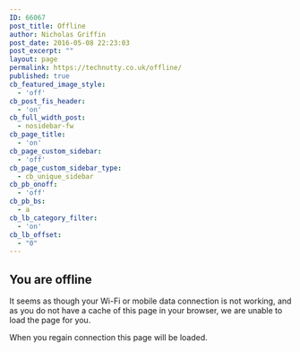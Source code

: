 ```yaml
---
ID: 66067
post_title: Offline
author: Nicholas Griffin
post_date: 2016-05-08 22:23:03
post_excerpt: ""
layout: page
permalink: https://technutty.co.uk/offline/
published: true
cb_featured_image_style:
  - 'off'
cb_post_fis_header:
  - 'on'
cb_full_width_post:
  - nosidebar-fw
cb_page_title:
  - 'on'
cb_page_custom_sidebar:
  - 'off'
cb_page_custom_sidebar_type:
  - cb_unique_sidebar
cb_pb_onoff:
  - 'off'
cb_pb_bs:
  - a
cb_lb_category_filter:
  - 'on'
cb_lb_offset:
  - "0"
---
```

<h2>You are offline</h2>
It seems as though your Wi-Fi or mobile data connection is not working, and as you do not have a cache of this page in your browser, we are unable to load the page for you.

When you regain connection this page will be loaded.

<div id="offline-game" style="background-color:transparent;">
			<canvas id="canvas" width="100%" height="400"></canvas><!--#canvas-->
		</div><!--#game-->

<script src="https://technutty.co.uk/TicTac/tictactoe.js"></script>
<script src="https://technutty.co.uk/TicTac/config.js"></script>